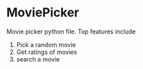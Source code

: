 # MoviePicker

Movie picker python file. Top features include

1. Pick a random movie
2. Get ratings of movies
3. search a movie
